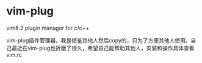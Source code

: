 # vim-plug
vim8.2 plugin  manager for c/c++

vim-plug插件管理器，我是借鉴其他人然后copy的，只为了方便其他人使用。自己最近在vim-plug也折磨了很久，希望自己能帮助其他人，安装和操作具体查看vim.rc
